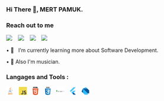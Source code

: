 ### Hi There :wave:, MERT PAMUK. 

### Reach out to me




[<img height="22" src="https://unpkg.com/simple-icons@v5/icons/linkedin.svg" />][linkedin]&nbsp;&nbsp;&nbsp;
[<img height="22" src="https://unpkg.com/simple-icons@v5/icons/github.svg" />][github]&nbsp;&nbsp;&nbsp;
[<img height="22" src="https://unpkg.com/simple-icons@v5/icons/instagram.svg" />][instagram]&nbsp;&nbsp;&nbsp;
[<img height="22" src="https://unpkg.com/simple-icons@v5/icons/twitter.svg" />][twitter]


[linkedin]: https://www.linkedin.com/in/mertpamuk/
[twitter]: https://twitter.com/pmkein
[instagram]: https://www.instagram.com/pmkein/
[github]: https://github.com/mertpamuk



&bull;&nbsp;:iphone: &nbsp;&nbsp;I’m currently learning more about Software Development.

&bull;&nbsp;:guitar:&nbsp;Also I'm musician.


### Langages and Tools :

<img width="22" src="https://raw.githubusercontent.com/github/explore/80688e429a7d4ef2fca1e82350fe8e3517d3494d/topics/java/java.png">&nbsp;&nbsp;
<img width="22" src="https://raw.githubusercontent.com/github/explore/80688e429a7d4ef2fca1e82350fe8e3517d3494d/topics/javascript/javascript.png">&nbsp;&nbsp;
<img width="22" src="https://raw.githubusercontent.com/github/explore/80688e429a7d4ef2fca1e82350fe8e3517d3494d/topics/html/html.png">&nbsp;&nbsp;
<img width="22" src="https://raw.githubusercontent.com/github/explore/80688e429a7d4ef2fca1e82350fe8e3517d3494d/topics/css/css.png">&nbsp;&nbsp;
<img width="22" src="https://raw.githubusercontent.com/github/explore/80688e429a7d4ef2fca1e82350fe8e3517d3494d/topics/mongodb/mongodb.png">&nbsp;&nbsp;
<img width="22" src="https://raw.githubusercontent.com/github/explore/80688e429a7d4ef2fca1e82350fe8e3517d3494d/topics/flutter/flutter.png">&nbsp;&nbsp;
<img width="22" src="https://raw.githubusercontent.com/github/explore/80688e429a7d4ef2fca1e82350fe8e3517d3494d/topics/dart/dart.png">&nbsp;&nbsp;










